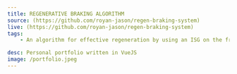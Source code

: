 ```yaml
---
title: REGENERATIVE BRAKING ALGORITHM 
source: (https://github.com/royan-jason/regen-braking-system)
live: (https://github.com/royan-jason/regen-braking-system)
tags:
    - An algorithm for effective regeneration by using an ISG on the front axle for regen at relatively higher speeds and a KERS system on the rear axle for low speeds. The algorithm is used to find the optimum way to apply the two methods in front drive vehicles.

desc: Personal portfolio written in VueJS
image: /portfolio.jpeg
---
```

